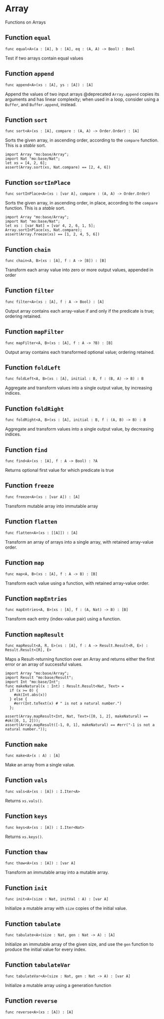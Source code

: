 # Array
Functions on Arrays

## Function `equal`
``` motoko no-repl
func equal<A>(a : [A], b : [A], eq : (A, A) -> Bool) : Bool
```

Test if two arrays contain equal values

## Function `append`
``` motoko no-repl
func append<A>(xs : [A], ys : [A]) : [A]
```

Append the values of two input arrays
@deprecated `Array.append` copies its arguments and has linear complexity; when used in a loop, consider using a `Buffer`, and `Buffer.append`, instead.

## Function `sort`
``` motoko no-repl
func sort<A>(xs : [A], compare : (A, A) -> Order.Order) : [A]
```

Sorts the given array, in ascending order, according to the `compare` function.
This is a _stable_ sort.

```motoko
import Array "mo:base/Array";
import Nat "mo:base/Nat";
let xs = [4, 2, 6];
assert(Array.sort(xs, Nat.compare) == [2, 4, 6])
```

## Function `sortInPlace`
``` motoko no-repl
func sortInPlace<A>(xs : [var A], compare : (A, A) -> Order.Order)
```

Sorts the given array, in ascending order, in place, according to the `compare` function.
This is a _stable_ sort.

```motoko
import Array "mo:base/Array";
import Nat "mo:base/Nat";
let xs : [var Nat] = [var 4, 2, 6, 1, 5];
Array.sortInPlace(xs, Nat.compare);
assert(Array.freeze(xs) == [1, 2, 4, 5, 6])
```

## Function `chain`
``` motoko no-repl
func chain<A, B>(xs : [A], f : A -> [B]) : [B]
```

Transform each array value into zero or more output values, appended in order

## Function `filter`
``` motoko no-repl
func filter<A>(xs : [A], f : A -> Bool) : [A]
```

Output array contains each array-value if and only if the predicate is true; ordering retained.

## Function `mapFilter`
``` motoko no-repl
func mapFilter<A, B>(xs : [A], f : A -> ?B) : [B]
```

Output array contains each transformed optional value; ordering retained.

## Function `foldLeft`
``` motoko no-repl
func foldLeft<A, B>(xs : [A], initial : B, f : (B, A) -> B) : B
```

Aggregate and transform values into a single output value, by increasing indices.

## Function `foldRight`
``` motoko no-repl
func foldRight<A, B>(xs : [A], initial : B, f : (A, B) -> B) : B
```

Aggregate and transform values into a single output value, by decreasing indices.

## Function `find`
``` motoko no-repl
func find<A>(xs : [A], f : A -> Bool) : ?A
```

Returns optional first value for which predicate is true

## Function `freeze`
``` motoko no-repl
func freeze<A>(xs : [var A]) : [A]
```

Transform mutable array into immutable array

## Function `flatten`
``` motoko no-repl
func flatten<A>(xs : [[A]]) : [A]
```

Transform an array of arrays into a single array, with retained array-value order.

## Function `map`
``` motoko no-repl
func map<A, B>(xs : [A], f : A -> B) : [B]
```

Transform each value using a function, with retained array-value order.

## Function `mapEntries`
``` motoko no-repl
func mapEntries<A, B>(xs : [A], f : (A, Nat) -> B) : [B]
```

Transform each entry (index-value pair) using a function.

## Function `mapResult`
``` motoko no-repl
func mapResult<A, R, E>(xs : [A], f : A -> Result.Result<R, E>) : Result.Result<[R], E>
```

Maps a Result-returning function over an Array and returns either
the first error or an array of successful values.

```motoko
import Array "mo:base/Array";
import Result "mo:base/Result";
import Int "mo:base/Int";
func makeNatural(x : Int) : Result.Result<Nat, Text> =
  if (x >= 0) {
    #ok(Int.abs(x))
  } else {
    #err(Int.toText(x) # " is not a natural number.")
  };

assert(Array.mapResult<Int, Nat, Text>([0, 1, 2], makeNatural) == #ok([0, 1, 2]));
assert(Array.mapResult([-1, 0, 1], makeNatural) == #err("-1 is not a natural number."));
```

## Function `make`
``` motoko no-repl
func make<A>(x : A) : [A]
```

Make an array from a single value.

## Function `vals`
``` motoko no-repl
func vals<A>(xs : [A]) : I.Iter<A>
```

Returns `xs.vals()`.

## Function `keys`
``` motoko no-repl
func keys<A>(xs : [A]) : I.Iter<Nat>
```

Returns `xs.keys()`.

## Function `thaw`
``` motoko no-repl
func thaw<A>(xs : [A]) : [var A]
```

Transform an immutable array into a mutable array.

## Function `init`
``` motoko no-repl
func init<A>(size : Nat, initVal : A) : [var A]
```

Initialize a mutable array with `size` copies of the initial value.

## Function `tabulate`
``` motoko no-repl
func tabulate<A>(size : Nat, gen : Nat -> A) : [A]
```

Initialize an immutable array of the given size, and use the `gen` function to produce the initial value for every index.

## Function `tabulateVar`
``` motoko no-repl
func tabulateVar<A>(size : Nat, gen : Nat -> A) : [var A]
```

Initialize a mutable array using a generation function

## Function `reverse`
``` motoko no-repl
func reverse<A>(xs : [A]) : [A]
```

